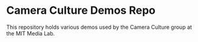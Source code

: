 # Camera Culture Demos Repo

This repository holds various demos used by the Camera Culture group at the MIT Media Lab.
